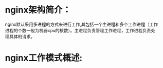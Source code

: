 # nginx架构简介：
nginx默认采用多进程的方式来进行工作,其包括一个主进程和多个工作进程（工作进程的个数一般为机器cpu的核数）。主进程负责管理工作进程，工作进程负责处理具体的请求。

# nginx工作模式概述:

